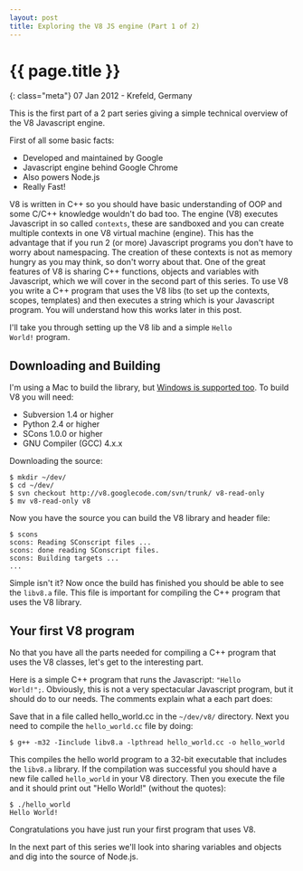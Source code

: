 ```yaml
---
layout: post
title: Exploring the V8 JS engine (Part 1 of 2)
---
```


# {{ page.title }}

{: class="meta"} 07 Jan 2012 - Krefeld, Germany

This is the first part of a 2 part series giving a simple technical overview of the V8 Javascript engine.

First of all some basic facts:

-	Developed and maintained by Google
-	Javascript engine behind Google Chrome
-	Also powers Node.js
-	Really Fast!

V8 is written in C++ so you should have basic understanding of OOP and some C/C++ knowledge wouldn't do bad too.
The engine (V8) executes Javascript in so called <code>contexts</code>, these are sandboxed and you can create multiple contexts in one V8 virtual machine (engine).
This has the advantage that if you run 2 (or more) Javascript programs you don't have to worry about namespacing. The creation of these contexts is not as memory hungry as you may think, so don't worry about that.
One of the great features of V8 is sharing C++ functions, objects and variables with Javascript, which we will cover in the second part of this series. To use V8 you write a C++ program that uses the V8 libs (to set up the contexts, scopes, templates) and then executes a string which is your Javascript program. You will understand how this works later in this post.

I'll take you through setting up the V8 lib and a simple <code>Hello World!</code> program.

## Downloading and Building

I'm using a Mac to build the library, but <a href="http://code.google.com/p/v8/wiki/BuildingOnWindows">Windows is supported too</a>.
To build V8 you will need:

-	Subversion 1.4 or higher
-	Python 2.4 or higher
-	SCons 1.0.0 or higher
-	GNU Compiler (GCC) 4.x.x

Downloading the source:

	$ mkdir ~/dev/
	$ cd ~/dev/
	$ svn checkout http://v8.googlecode.com/svn/trunk/ v8-read-only
	$ mv v8-read-only v8

Now you have the source you can build the V8 library and header file:

	$ scons
	scons: Reading SConscript files ...
	scons: done reading SConscript files.
	scons: Building targets ...
	...

Simple isn't it? Now once the build has finished you should be able to see the <code>libv8.a</code> file. This file is important for compiling the C++ program that uses the V8 library.

## Your first V8 program

No that you have all the parts needed for compiling a C++ program that uses the V8 classes, let's get to the interesting part.

Here is a simple C++ program that runs the Javascript: <code>"Hello World!";</code>. Obviously, this is not a very spectacular Javascript program, but it should do to our needs. The comments explain what a each part does:

<script src="https://gist.github.com/1574928.js?file=hello_world.cc">
</script>

Save that in a file called hello_world.cc in the <code>~/dev/v8/</code> directory.
Next you need to compile the <code>hello_world.cc</code> file by doing:

	$ g++ -m32 -Iinclude libv8.a -lpthread hello_world.cc -o hello_world

This compiles the hello world program to a 32-bit executable that includes the <code>libv8.a</code> library.
If the compilation was successful you should have a new file called <code>hello_world</code> in your V8
directory. Then you execute the file and it should print out "Hello World!" (without the quotes):

	$ ./hello_world
	Hello World!

Congratulations you have just run your first program that uses V8.

In the next part of this series we'll look into sharing variables and objects and dig into the source of Node.js.






